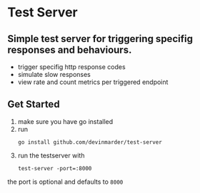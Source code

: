 # Test Server
## Simple test server for triggering specifig responses and behaviours.
- trigger specifig http response codes
- simulate slow responses
- view rate and count metrics per triggered endpoint

## Get Started

1. make sure you have go installed
2. run
   ```console
   go install github.com/devinmarder/test-server
   ```
3. run the testserver with
   ```console
   test-server -port=:8000
   ```
the port is optional and defaults to `8000`
